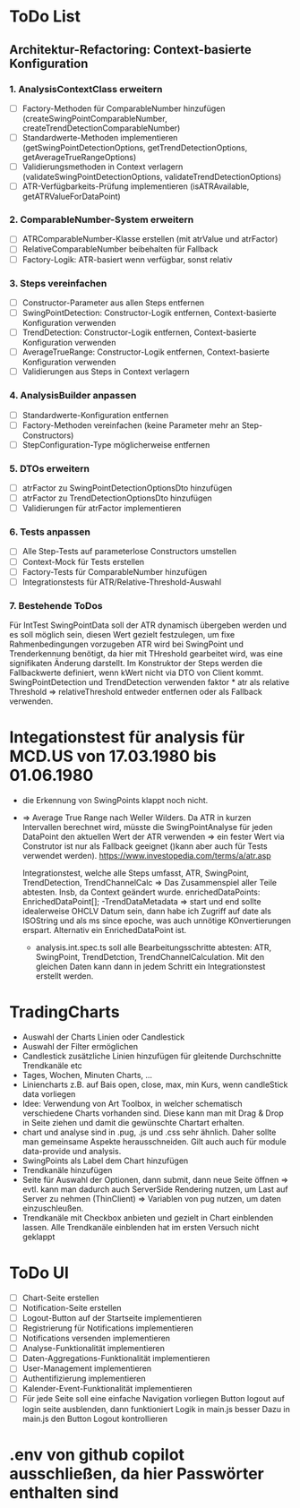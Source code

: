 # ToDo List

## Architektur-Refactoring: Context-basierte Konfiguration

### 1. AnalysisContextClass erweitern

- [ ] Factory-Methoden für ComparableNumber hinzufügen (createSwingPointComparableNumber, createTrendDetectionComparableNumber)
- [ ] Standardwerte-Methoden implementieren (getSwingPointDetectionOptions, getTrendDetectionOptions, getAverageTrueRangeOptions)
- [ ] Validierungsmethoden in Context verlagern (validateSwingPointDetectionOptions, validateTrendDetectionOptions)
- [ ] ATR-Verfügbarkeits-Prüfung implementieren (isATRAvailable, getATRValueForDataPoint)

### 2. ComparableNumber-System erweitern

- [ ] ATRComparableNumber-Klasse erstellen (mit atrValue und atrFactor)
- [ ] RelativeComparableNumber beibehalten für Fallback
- [ ] Factory-Logik: ATR-basiert wenn verfügbar, sonst relativ

### 3. Steps vereinfachen

- [ ] Constructor-Parameter aus allen Steps entfernen
- [ ] SwingPointDetection: Constructor-Logik entfernen, Context-basierte Konfiguration verwenden
- [ ] TrendDetection: Constructor-Logik entfernen, Context-basierte Konfiguration verwenden
- [ ] AverageTrueRange: Constructor-Logik entfernen, Context-basierte Konfiguration verwenden
- [ ] Validierungen aus Steps in Context verlagern

### 4. AnalysisBuilder anpassen

- [ ] Standardwerte-Konfiguration entfernen
- [ ] Factory-Methoden vereinfachen (keine Parameter mehr an Step-Constructors)
- [ ] StepConfiguration-Type möglicherweise entfernen

### 5. DTOs erweitern

- [ ] atrFactor zu SwingPointDetectionOptionsDto hinzufügen
- [ ] atrFactor zu TrendDetectionOptionsDto hinzufügen
- [ ] Validierungen für atrFactor implementieren

### 6. Tests anpassen

- [ ] Alle Step-Tests auf parameterlose Constructors umstellen
- [ ] Context-Mock für Tests erstellen
- [ ] Factory-Tests für ComparableNumber hinzufügen
- [ ] Integrationstests für ATR/Relative-Threshold-Auswahl

### 7. Bestehende ToDos

Für IntTest SwingPointData soll der ATR dynamisch übergeben werden und es soll möglich sein, diesen Wert gezielt festzulegen, um fixe Rahmenbedingungen vorzugeben
ATR wird bei SwingPoint und Trenderkennung benötigt, da hier mit THreshold gearbeitet wird, was eine signifikaten Änderung darstellt.
Im Konstruktor der Steps werden die Fallbackwerte definiert, wenn kWert nicht via DTO von Client kommt.
SwingPointDetection und TrendDetection verwenden faktor \* atr als relative Threshold => relativeThreshold entweder entfernen oder als Fallback verwenden.

# Integationstest für analysis für MCD.US von 17.03.1980 bis 01.06.1980

- die Erkennung von SwingPoints klappt noch nicht.
- => Average True Range nach Weller Wilders. Da ATR in kurzen Intervallen berechnet wird, müsste die SwingPointAnalyse für jeden DataPoint den aktuellen Wert der ATR verwenden => ein fester Wert via Construtor ist nur als Fallback geeignet ()kann aber auch für Tests verwendet werden).
  https://www.investopedia.com/terms/a/atr.asp

  Integrationstest, welche alle Steps umfasst, ATR, SwingPoint, TrendDetection, TrendChannelCalc => Das Zusammenspiel aller Teile abtesten. Insb, da Context geändert wurde.
  enrichedDataPoints: EnrichedDataPoint[];
  -TrendDataMetadata => start und end sollte idealerweise OHCLV Datum sein, dann habe ich Zugriff auf date als ISOString und als ms since epoche, was auch unnötige KOnvertierungen erspart. Alternativ ein EnrichedDataPoint ist.

  - analysis.int.spec.ts soll alle Bearbeitungsschritte abtesten: ATR, SwingPoint, TrendDetction, TrendChannelCalculation. Mit den gleichen Daten kann dann in jedem Schritt ein Integrationstest erstellt werden.

# TradingCharts

- Auswahl der Charts Linien oder Candlestick
- Auswahl der Filter ermöglichen
- Candlestick zusätzliche Linien hinzufügen für gleitende Durchschnitte Trendkanäle etc
- Tages, Wochen, Minuten Charts, ...
- Liniencharts z.B. auf Bais open, close, max, min Kurs, wenn candleStick data vorliegen
- Idee: Verwendung von Art Toolbox, in welcher schematisch verschiedene Charts
  vorhanden sind. Diese kann man mit Drag & Drop in Seite ziehen und damit die gewünschte Chartart erhalten.
- chart und analyse sind in .pug, .js und .css sehr ähnlich. Daher sollte man gemeinsame Aspekte herausschneiden. Gilt auch auch für module data-provide und analysis.
- SwingPoints als Label dem Chart hinzufügen
- Trendkanäle hinzufügen
- Seite für Auswahl der Optionen, dann submit, dann neue Seite öffnen => evtl. kann man
  dadurch auch ServerSide Rendering nutzen, um Last auf Server zu nehmen (ThinClient) => Variablen von pug nutzen, um daten einzuschleußen.
- Trendkanäle mit Checkbox anbieten und gezielt in Chart einblenden lassen. Alle Trendkanäle einblenden hat im ersten Versuch nicht geklappt

# ToDo UI

- [ ] Chart-Seite erstellen
- [ ] Notification-Seite erstellen
- [ ] Logout-Button auf der Startseite implementieren
- [ ] Registrierung für Notifications implementieren
- [ ] Notifications versenden implementieren
- [ ] Analyse-Funktionalität implementieren
- [ ] Daten-Aggregations-Funktionalität implementieren
- [ ] User-Management implementieren
- [ ] Authentifizierung implementieren
- [ ] Kalender-Event-Funktionalität implementieren
- [ ] Für jede Seite soll eine einfache Navigation vorliegen
      Button logout auf login seite ausblenden, dann funktioniert Logik in main.js besser
      Dazu in main.js den Button Logout kontrollieren

# .env von github copilot ausschließen, da hier Passwörter enthalten sind
